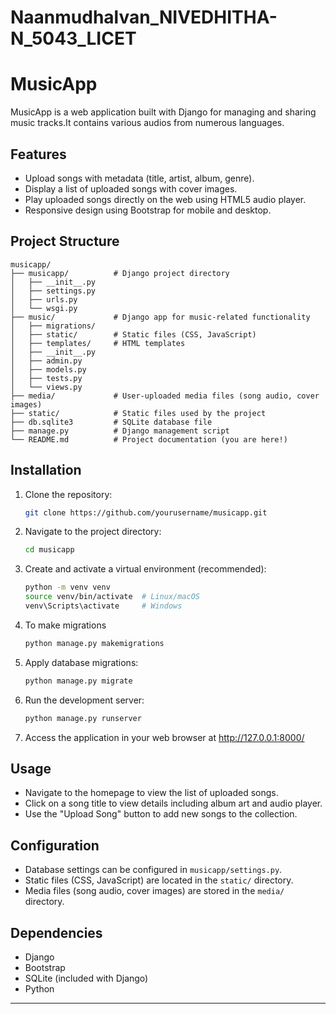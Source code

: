 # Naanmudhalvan_NIVEDHITHA-N_5043_LICET

# MusicApp

MusicApp is a web application built with Django for managing and sharing music tracks.It contains various audios from numerous languages.

## Features

- Upload songs with metadata (title, artist, album, genre).
- Display a list of uploaded songs with cover images.
- Play uploaded songs directly on the web using HTML5 audio player.
- Responsive design using Bootstrap for mobile and desktop.

## Project Structure

```
musicapp/
├── musicapp/          # Django project directory
│   ├── __init__.py
│   ├── settings.py
│   ├── urls.py
│   └── wsgi.py
├── music/             # Django app for music-related functionality
│   ├── migrations/
│   ├── static/        # Static files (CSS, JavaScript)
│   ├── templates/     # HTML templates
│   ├── __init__.py
│   ├── admin.py
│   ├── models.py
│   ├── tests.py
│   └── views.py
├── media/             # User-uploaded media files (song audio, cover images)
├── static/            # Static files used by the project
├── db.sqlite3         # SQLite database file
├── manage.py          # Django management script
└── README.md          # Project documentation (you are here!)
```

## Installation

1. Clone the repository:

    ```bash
    git clone https://github.com/yourusername/musicapp.git
    ```

2. Navigate to the project directory:

    ```bash
    cd musicapp
    ```

3. Create and activate a virtual environment (recommended):

    ```bash
    python -m venv venv
    source venv/bin/activate  # Linux/macOS
    venv\Scripts\activate     # Windows
    ```

4. To make migrations

    ```bash
    python manage.py makemigrations
    ```

5. Apply database migrations:

    ```bash
    python manage.py migrate
    ```

6. Run the development server:

    ```bash
    python manage.py runserver
    ```

7. Access the application in your web browser at http://127.0.0.1:8000/

## Usage

- Navigate to the homepage to view the list of uploaded songs.
- Click on a song title to view details including album art and audio player.
- Use the "Upload Song" button to add new songs to the collection.

## Configuration

- Database settings can be configured in `musicapp/settings.py`.
- Static files (CSS, JavaScript) are located in the `static/` directory.
- Media files (song audio, cover images) are stored in the `media/` directory.

## Dependencies

- Django
- Bootstrap
- SQLite (included with Django)
- Python
---
